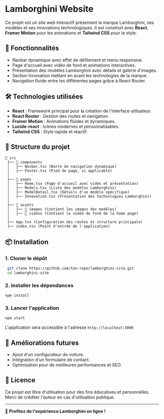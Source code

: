 # Lamborghini Website

Ce projet est un site web interactif présentant la marque Lamborghini, ses modèles et ses innovations technologiques. Il est construit avec **React**, **Framer Motion** pour les animations et **Tailwind CSS** pour le style.

## 🚀 Fonctionnalités
- Navbar dynamique avec effet de défilement et menu responsive.
- Page d'accueil avec vidéo de fond et animations interactives.
- Présentation des modèles Lamborghini avec détails et galerie d'images.
- Section Innovation mettant en avant les technologies de la marque.
- Navigation fluide entre les différentes pages grâce à React Router.

## 🛠️ Technologies utilisées
- **React** : Framework principal pour la création de l'interface utilisateur.
- **React Router** : Gestion des routes et navigation.
- **Framer Motion** : Animations fluides et dynamiques.
- **Lucide-react** : Icônes modernes et personnalisables.
- **Tailwind CSS** : Style rapide et réactif.

## 📂 Structure du projet
```
📁 src
 ├── 📁 components
 │   ├── Navbar.tsx (Barre de navigation dynamique)
 │   ├── Footer.tsx (Pied de page, si applicable)
 │
 ├── 📁 pages
 │   ├── Home.tsx (Page d'accueil avec vidéo et présentation)
 │   ├── Models.tsx (Liste des modèles Lamborghini)
 │   ├── ModelDetail.tsx (Détails d'un modèle spécifique)
 │   ├── Innovation.tsx (Présentation des technologies Lamborghini)
 │
 ├── 📁 assets
 │   ├── 📁 images (Contient les images des modèles)
 │   ├── 📁 videos (Contient la vidéo de fond de la home page)
 │
 ├── App.tsx (Configuration des routes et structure principale)
 ├── index.tsx (Point d'entrée de l'application)
```

## 📦 Installation
### 1. Cloner le dépôt
```sh
 git clone https://github.com/ton-repo/lamborghini-site.git
 cd lamborghini-site
```
### 2. Installer les dépendances
```sh
npm install
```
### 3. Lancer l'application
```sh
npm start
```
L'application sera accessible à l'adresse `http://localhost:3000`

## 🌟 Améliorations futures
- Ajout d'un configurateur de voiture.
- Intégration d'un formulaire de contact.
- Optimisation pour de meilleures performances et SEO.

## 📝 Licence
Ce projet est libre d'utilisation pour des fins éducatives et personnelles. Merci de créditer l'auteur en cas d'utilisation publique.

---
🚗 **Profitez de l'expérience Lamborghini en ligne !**

